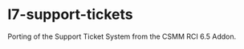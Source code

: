 l7-support-tickets
==================

Porting of the Support Ticket System from the CSMM RCI 6.5 Addon.
